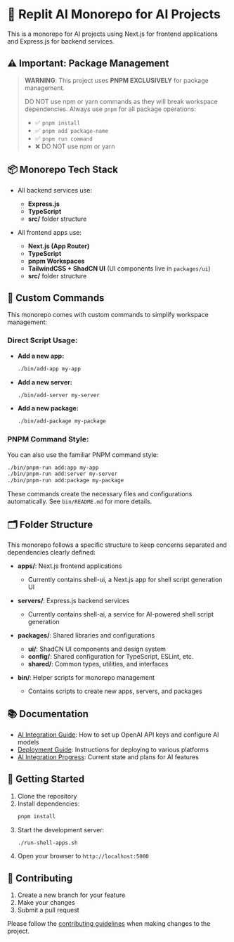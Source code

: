 # 🧠 Replit AI Monorepo for AI Projects

This is a monorepo for AI projects using Next.js for frontend applications and Express.js for backend services.

## ⚠️ Important: Package Management

> **WARNING**: This project uses **PNPM EXCLUSIVELY** for package management.
> 
> DO NOT use npm or yarn commands as they will break workspace dependencies.
> Always use `pnpm` for all package operations:
> - ✅ `pnpm install`
> - ✅ `pnpm add package-name`
> - ✅ `pnpm run command`
> - ❌ DO NOT use npm or yarn

## 📦 Monorepo Tech Stack

- All backend services use:
  - **Express.js**
  - **TypeScript**
  - **src/** folder structure

- All frontend apps use:
  - **Next.js (App Router)**
  - **TypeScript**
  - **pnpm Workspaces**
  - **TailwindCSS + ShadCN UI** (UI components live in `packages/ui`)
  - **src/** folder structure

## 🚀 Custom Commands

This monorepo comes with custom commands to simplify workspace management:

### Direct Script Usage:

- **Add a new app:** 
  ```bash
  ./bin/add-app my-app
  ```

- **Add a new server:** 
  ```bash
  ./bin/add-server my-server
  ```

- **Add a new package:** 
  ```bash
  ./bin/add-package my-package
  ```

### PNPM Command Style:

You can also use the familiar PNPM command style:

```bash
./bin/pnpm-run add:app my-app
./bin/pnpm-run add:server my-server
./bin/pnpm-run add:package my-package
```

These commands create the necessary files and configurations automatically. See `bin/README.md` for more details.

## 🗂 Folder Structure

This monorepo follows a specific structure to keep concerns separated and dependencies clearly defined:

- **apps/**: Next.js frontend applications
  - Currently contains shell-ui, a Next.js app for shell script generation UI

- **servers/**: Express.js backend services
  - Currently contains shell-ai, a service for AI-powered shell script generation

- **packages/**: Shared libraries and configurations
  - **ui/**: ShadCN UI components and design system
  - **config/**: Shared configuration for TypeScript, ESLint, etc.
  - **shared/**: Common types, utilities, and interfaces

- **bin/**: Helper scripts for monorepo management
  - Contains scripts to create new apps, servers, and packages

## 📚 Documentation

- [AI Integration Guide](./AI_README.md): How to set up OpenAI API keys and configure AI models
- [Deployment Guide](./DEPLOY.md): Instructions for deploying to various platforms
- [AI Integration Progress](./ai-integration-progress.md): Current state and plans for AI features

## 🚀 Getting Started

1. Clone the repository
2. Install dependencies:
   ```bash
   pnpm install
   ```
3. Start the development server:
   ```bash
   ./run-shell-apps.sh
   ```
4. Open your browser to `http://localhost:5000`

## 🧪 Contributing

1. Create a new branch for your feature
2. Make your changes
3. Submit a pull request

Please follow the [contributing guidelines](./CONTRIBUTING.md) when making changes to the project.

